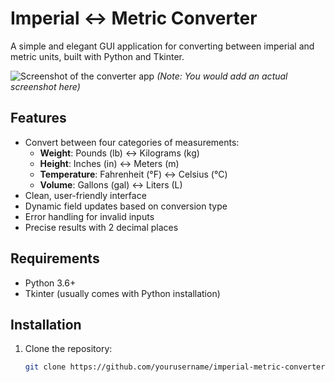 # Imperial ↔ Metric Converter

A simple and elegant GUI application for converting between imperial and metric units, built with Python and Tkinter.

![Screenshot of the converter app](screenshot.png) *(Note: You would add an actual screenshot here)*

## Features

- Convert between four categories of measurements:
  - **Weight**: Pounds (lb) ↔ Kilograms (kg)
  - **Height**: Inches (in) ↔ Meters (m)
  - **Temperature**: Fahrenheit (°F) ↔ Celsius (°C)
  - **Volume**: Gallons (gal) ↔ Liters (L)
- Clean, user-friendly interface
- Dynamic field updates based on conversion type
- Error handling for invalid inputs
- Precise results with 2 decimal places

## Requirements

- Python 3.6+
- Tkinter (usually comes with Python installation)

## Installation

1. Clone the repository:
   ```bash
   git clone https://github.com/yourusername/imperial-metric-converter.git
